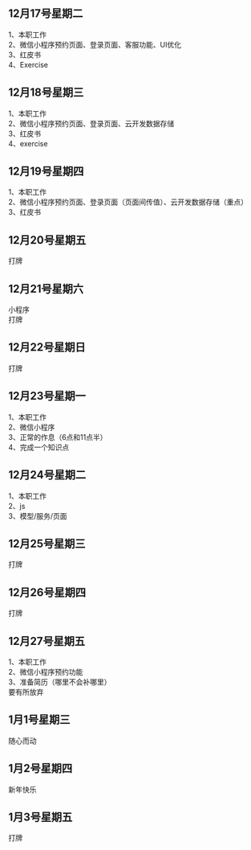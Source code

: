 ## 12月17号星期二
1、本职工作<br>
2、微信小程序预约页面、登录页面、客服功能、UI优化<br>
3、红皮书<br>
4、Exercise<br>
## 12月18号星期三
1、本职工作<br>
2、微信小程序预约页面、登录页面、云开发数据存储<br>
3、红皮书<br>
4、exercise<br>
## 12月19号星期四
1、本职工作<br>
2、微信小程序预约页面、登录页面（页面间传值）、云开发数据存储（重点）<br>
3、红皮书<br>
## 12月20号星期五
打牌<br>
## 12月21号星期六
小程序<br>
打牌<br>
## 12月22号星期日
打牌<br>
## 12月23号星期一
1、本职工作<br>
2、微信小程序<br>
3、正常的作息（6点和11点半）<br>
4、完成一个知识点<br>
## 12月24号星期二
1、本职工作<br>
2、js<br>
3、模型/服务/页面<br>
## 12月25号星期三
打牌<br>
## 12月26号星期四
打牌<br>
## 12月27号星期五
1、本职工作<br>
2、微信小程序预约功能<br>
3、准备简历（哪里不会补哪里）<br>
要有所放弃<br>
## 1月1号星期三
随心而动<br>
## 1月2号星期四
新年快乐<br>
## 1月3号星期五
打牌<br>